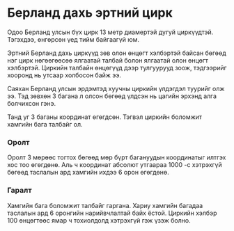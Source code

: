 Берланд дахь эртний цирк
============

Одоо Берланд улсын бүх цирк 13 метр диамертэй дугуй циркүүдтэй. Тэгэхдээ, өнгөрсөн үед тийм байгаагүй юм.

Эртний Берланд дахь циркүүд зөв олон өнцөгт хэлбэртэй байсан бөгөөд нэг цирк нөгөөгөөсөө ялгаатай талбай болон ялгаатай олон өнцөгт хэлбэртэй. Циркийн талбайн өнцөгүүд дээр тулгуурууд зоож, тэдгээрийг хооронд нь утсаар холбосон байж ээ.

Саяхан Берланд улсын эрдэмтэд хуучны циркийн үлдэгдэл туурийг олж ээ. Тэд зөвхөн 3 багана л олсон бөгөөд үлдсэн нь цагийн эрхэнд алга болчихсон гэнэ.

Танд уг 3 баганы координат өгөгдсөн. Тэгвэл циркийн боломжит хамгийн бага талбайг ол.

### Оролт
Оролт 3 мөрөөс тогтох бөгөөд мөр бүрт багануудын координатыг илтгэх хос тоо өгөгдөнө. Аль ч координат абсолют утгаараа $1000$ -с хэтрэхгүй бөгөөд таслалын ард хамгийн ихдээ 6 орон өгөгдөнө.


### Гаралт
Хамгийн бага боломжит талбайг гаргана. Хариу хамгийн багадаа таслалын ард 6 оронгийн нарийвчлалтай байх ёстой. Циркийн хэлбэр $100$ өнцөгтөөс ямар ч тохиолдолд хэтрэхгүй гэж үзэж болно.
